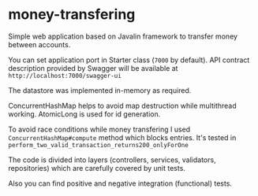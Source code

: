 # money-transfering
Simple web application based on Javalin framework to transfer money between accounts.

You can set application port in Starter class (`7000` by default).
API contract description provided by Swagger will be available at `http://localhost:7000/swagger-ui`

The datastore was implemented in-memory as required. 

ConcurrentHashMap helps to avoid map destruction while multithread working. AtomicLong is used for id generation.

To avoid race conditions while money transfering I used `ConcurrentHashMap#compute` method which blocks entries.
It's tested in `perform_two_valid_transaction_returns200_onlyForOne`

The code is divided into layers (controllers, services, validators, repositories) which are carefully covered by unit tests.

Also you can find positive and negative integration (functional) tests.
